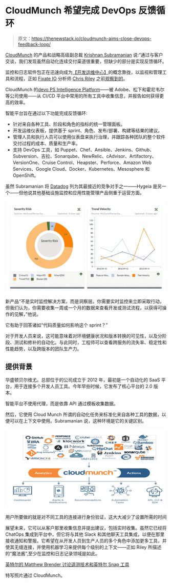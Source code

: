 # CloudMunch 希望完成 DevOps 反馈循环

> 原文：<https://thenewstack.io/cloudmunch-aims-close-devops-feedback-loop/>

[CloudMunch](http://www.cloudmunch.com/) 的产品和战略高级副总裁 [Krishnan Subramanian](https://www.linkedin.com/in/krishnansubramanian) 说:“通过与客户交谈，我们发现虽然自动化连续交付渠道很重要，但缺少的部分是实现反馈循环。

监控和日志软件包正在迅速向成为[【开发运维中心】](https://thenewstack.io/logdna-aims-make-logging-predictive-machine-learning/)的概念靠拢，以监视和管理工具和流程，正如 [Fixate IO](http://fixate.io/) 分析师 [Chris Riley](https://twitter.com/HoardingInfo) 之前[观察到的](https://thenewstack.io/logdna-aims-make-logging-predictive-machine-learning/)。

CloudMunch 的[devo PS Intelligence Platform](http://www.cloudmunch.com/blog/)——被 Adobe、松下和霍尼韦尔等公司使用——从 CI/CD 平台中常用的所有工具中收集信息，并报告如何获得更高的效率。

智能平台旨在通过以下功能完成反馈循环:

*   针对来自各种工具、阶段和角色的指标的统一管理面板。
*   开发运维仪表板，提供基于 sprint、角色、发布/部署、构建等结果的建议。
*   管理人员和执行人员可以使用仪表盘来执行治理，并跟踪各种团队的整个软件交付过程的成本、质量和生产率。
*   支持 DevOps 工具，如 Puppet、Chef、Ansible、Jenkins、Github、Subversion、吉拉、Sonarqube、NewRelic、cAdvisor、Artifactory、VersionOne、Cruise Control、Heapster、Perforce、Amazon Web Services、Google Cloud、Docker、Kubernetes、Mesosphere 和 OpenShift。

虽然 Subramanian 将 [Datadog](https://www.datadoghq.com/) 列为其最接近的竞争对手之一——Hygeia 是另一个——但他说其他基础设施监控和应用性能管理产品侧重于运营方面。

![cloud3](img/f97293854756c7daf7c66b97f82d0c55.png)

新产品“不是实时监控解决方案，而是洞察层。你需要实时监控来立即采取行动，但我们认为，你需要收集一周或一个月的数据来查看开发或测试流程，以获得可操作的见解，”他说。

它有助于回答诸如“代码质量如何影响这个 sprint？”

对于开发人员来说，这可能意味着对环境健康状况和版本转换的可见性，以及分阶段、测试和修补的自动化。与此同时，工程师可以查看跨服务的流失率、稳定性和性能趋势，以及跨版本的团队生产力。

## 提供背景

华盛顿贝尔维尤。总部位于的公司成立于 2012 年，最初是一个自动化的 SaaS 平台，用于连接多个开发人员工具。今年早些时候，它发布了核心平台的 2.0 版本。

智能平台不使用代理，而是依靠 API 通过模板收集数据。

然后，它使用 Cloud Munch 所谓的自动化任务来标准化来自各种工具的数据，以便可以在上下文中使用。Subramanian 说，这种环境是它的关键区别。

![cloud4](img/8043012f694a6998543939a557db023c.png)

用户所要做的就是对不同工具的连接进行身份验证，这大大减少了设置所需的时间

展望未来，它可以从客户那里收集信息并提出建议，包括实时收集。虽然它已经将 ChatOps 集成到平台中，但它将与其他 Slack 和其他聊天工具集成，以便在那里接收通知和警报。它希望在从开发人员到生产人员的多个角色中添加更多工具，并使其无缝连接，并使用机器学习来提供每个级别的上下文——正如 Riley 所描述的“魔法酱”,至少在监控和日志记录领域是如此。

[英特尔的 Matthew Brender 讨论遥测技术和英特尔 Snap 工具](https://thenewstack.simplecast.com/episodes/intels-matthew-brender-discusses-telemetry-and-the-intel-snap-tool)

特写照片通过 CloudMunch。

<svg xmlns:xlink="http://www.w3.org/1999/xlink" viewBox="0 0 68 31" version="1.1"><title>Group</title> <desc>Created with Sketch.</desc></svg>